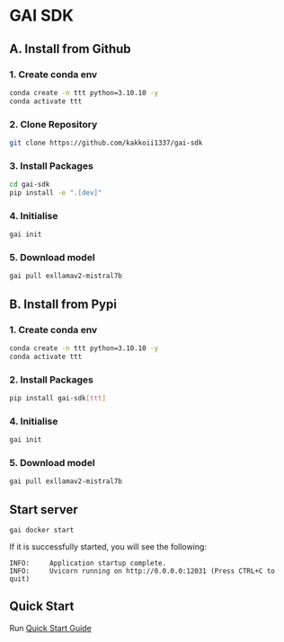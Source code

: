 # GAI SDK

## A. Install from Github

### 1. Create conda env

```bash
conda create -n ttt python=3.10.10 -y
conda activate ttt
```

### 2. Clone Repository

```bash
git clone https://github.com/kakkoii1337/gai-sdk
```

### 3. Install Packages

```bash
cd gai-sdk
pip install -e ".[dev]"
```

### 4. Initialise

```bash
gai init
```

### 5. Download model

```bash
gai pull exllamav2-mistral7b
```

## B. Install from Pypi

### 1. Create conda env

```bash
conda create -n ttt python=3.10.10 -y
conda activate ttt
```

### 2. Install Packages

```bash
pip install gai-sdk[ttt]
```

### 4. Initialise

```bash
gai init
```

### 5. Download model

```bash
gai pull exllamav2-mistral7b
```

## Start server

```
gai docker start
```

If it is successfully started, you will see the following:

```
INFO:     Application startup complete.
INFO:     Uvicorn running on http://0.0.0.0:12031 (Press CTRL+C to quit)
```

## Quick Start

Run [Quick Start Guide](./doc/1-quickstart.ipynb)
